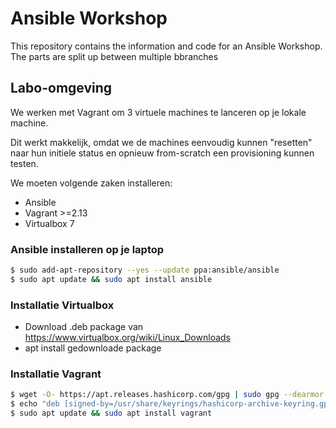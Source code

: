 # Ansible Workshop
This repository contains the information and code for an Ansible Workshop. The parts are split up between multiple bbranches

## Labo-omgeving

We werken met Vagrant om 3 virtuele machines te lanceren op je lokale machine.


Dit werkt makkelijk, omdat we de machines eenvoudig kunnen "resetten" naar hun initiele status en opnieuw from-scratch een provisioning kunnen testen.

We moeten volgende zaken installeren:
* Ansible
* Vagrant >=2.13
* Virtualbox 7

### Ansible installeren op je laptop

```bash
$ sudo add-apt-repository --yes --update ppa:ansible/ansible
$ sudo apt update && sudo apt install ansible
```

### Installatie Virtualbox

* Download .deb package van https://www.virtualbox.org/wiki/Linux_Downloads
* apt install gedownloade package

### Installatie Vagrant

```bash
$ wget -O- https://apt.releases.hashicorp.com/gpg | sudo gpg --dearmor -o /usr/share/keyrings/hashicorp-archive-keyring.gpg
$ echo "deb [signed-by=/usr/share/keyrings/hashicorp-archive-keyring.gpg] https://apt.releases.hashicorp.com $(lsb_release -cs) main" | sudo tee /etc/apt/sources.list.d/hashicorp.list
$ sudo apt update && sudo apt install vagrant
```
